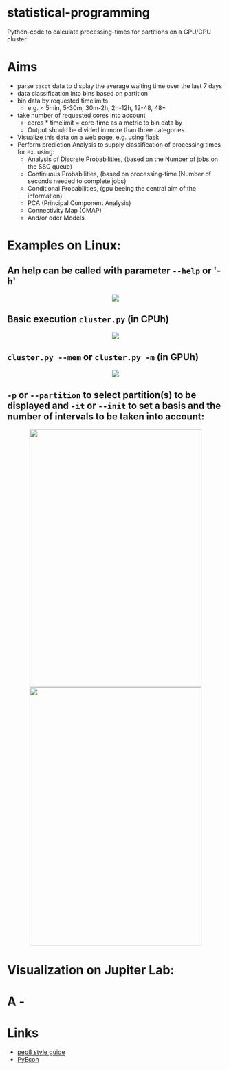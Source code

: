 # statistical-programming
Python-code to calculate processing-times for partitions on a GPU/CPU cluster
<br>

# Aims
  * parse `sacct` data to display the average waiting time over the last 7 days
  * data classification into bins based on partition
  * bin data by requested timelimits
    * e.g. < 5min, 5-30m, 30m-2h, 2h-12h, 12-48, 48+
  * take number of requested cores into account
    * cores * timelimit = core-time as a metric to bin data by
    * Output should be divided in more than three categories.
* Visualize this data on a web page, e.g. using flask
* Perform prediction Analysis to supply classification of processing times for ex. using:
    * Analysis of Discrete Probabilities, (based on the Number of jobs on the SSC queue)
    * Continuous Probabilities, (based on processing-time (Number of seconds needed to complete jobs)
    * Conditional Probabilities, (gpu beeing the central aim of the information)
    * PCA (Principal Component Analysis)
    * Connectivity Map (CMAP)
    * And/or oder Models
 
# Examples on Linux:

## An help can be called with parameter `--help` or '-h'

<p align="center">
  <img src="https://github.com/etchoum9519/statistical-programming/assets/157910011/a6c5e193-e0d4-4099-860e-f575e7e78345">
</p>

## Basic execution `cluster.py` (in CPUh)

<p align="center">
  <img src="https://github.com/etchoum9519/statistical-programming/assets/157910011/370c2a79-7772-4ff6-bf5b-43f70a6771cd">
</p>


## `cluster.py --mem` or `cluster.py -m` (in GPUh)

<p align="center">
  <img src="https://github.com/etchoum9519/statistical-programming/assets/157910011/ed97d25b-9f12-43d9-ba52-6631d732cfaf">
</p>


## `-p` or `--partition` to select partition(s) to be displayed and `-it` or `--init` to set a basis and the number of intervals to be taken into account:

<p align="center">
<img src="https://github.com/etchoum9519/statistical-programming/assets/157910011/76290142-e1e5-4157-a0cd-6d2c2f5dfda1"   width="400" height="600" /> <img src="https://github.com/etchoum9519/statistical-programming/assets/157910011/cb341b40-e951-4533-8916-045e395413dd"  width="400" height="600" />
</p>


# Visualization on Jupiter Lab:

# A - 



# Links

* [pep8 style guide](https://www.python.org/dev/peps/pep-0008/)
* [PyEcon](https://pyecon.org/lecture/)
